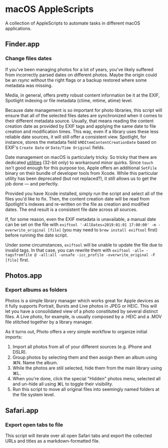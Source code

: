 # macOS AppleScripts

A collection of AppleScripts to automate tasks in different macOS applications.

## Finder.app

### Change files dates

If you've been managing photos for a lot of years, you've likely suffered from incorrectly parsed dates on different photos. Maybe the origin could be an _rsync_ without the right flags or a backup restored where some metadata was missing.

Media, in general, offers pretty robust content information be it at the EXIF, Spotlight indexing or file metadata (ctime, mtime, atime) level.

Because date management is so important for photo libraries, this script will ensure that all of the selected files dates are synchronized when it comes to their different metadata source. Usually, that means reading the content creation date as provided by EXIF tags and applying the same date to file creation and modification times. This way, even if a library uses these less reliable date sources, it will still offer a consistent view. Spotlight, for instance, stores the metadata field `kMDItemContentCreationDate` based on EXIF's `Create Date` or `Date/Time Original` fields.

Date management on macOS is particularly tricky. So tricky that there are dedicated [utilities](http://www.hamsoftengineering.com/codeSharing/ChangeFileDates/ChangeFileDates.html) (32-bit only) to workaround minor quirks. Since `touch` isn't good enough for this purpose too, Apple offers an additional `SetFile` binary on their bundle of developer tools from Xcode. While this particular utility has been deprecated (but not replaced?), it still allows us to get the job done — and perfectly.

Provided you have Xcode installed, simply run the script and select all of the files you'd like to fix. Then, the content creation date will be read from Spotlight's indexes and re-written on the file as creation and modified dates. The end result is a consistent file date across all sources.

If, for some reason, even the EXIF metadata is unavailable, a manual date can be set on the file with `exiftool '-AllDates=2019:01:01 17:00:00' -m -overwrite_original [file]` (you may need to `brew install exiftool` first) before running the date script.

Under some circumstances, `exiftool` will be unable to update the file due to invalid tags. In that case, you can rewrite them with `exiftool -all= -tagsfromfile @ -all:all -unsafe -icc_profile -overwrite_original -F [file]` first.

## Photos.app

### Export albums as folders

Photos is a simple library manager which works great for Apple devices as it fully supports Portrait, Bursts and Live photos in JPEG or HEIC. This will let you have a consolidated view of a photo constituted by several distinct files. A Live photo, for example, is usually composed by a .HEIC and a .MOV file stitched together by a library manager.

As it turns out, Photo offers a very simple workflow to organize initial imports:

1. Import all photos from all of your different sources (e.g. iPhone and DSLR).
2. Group photos by selecting them and then assign them an album using ⌘N. Name the album.
3. While the photos are still selected, hide them from the main library using ⌘L.
4. When you're done, click the special "Hidden" photos menu, selected all and un-hide all using ⌘L to toggle their visibility.
5. Run this script to move all original files into seemingly named folders at the file system level.

## Safari.app

### Export open tabs to file

This script will iterate over all open Safari tabs and export the collected URLs and titles as a markdown-formatted file.
